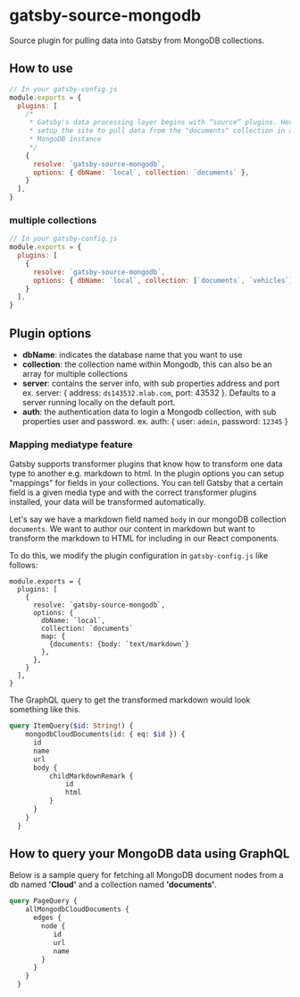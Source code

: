 # gatsby-source-mongodb

Source plugin for pulling data into Gatsby from MongoDB collections.

## How to use
```javascript
// In your gatsby-config.js
module.exports = {
  plugins: [
    /*
     * Gatsby's data processing layer begins with “source” plugins. Here we
     * setup the site to pull data from the "documents" collection in a local
     * MongoDB instance
     */
    {
      resolve: `gatsby-source-mongodb`,
      options: { dbName: `local`, collection: `documents` },
    }
  ],
}
```

### multiple collections 
```javascript
// In your gatsby-config.js
module.exports = {
  plugins: [
    {
      resolve: `gatsby-source-mongodb`,
      options: { dbName: `local`, collection: [`documents`, `vehicles`] },
    }
  ],
}
```

## Plugin options

* **dbName**: indicates the database name that you want to use
* **collection**: the collection name within Mongodb, this can also be an array for multiple collections
* **server**: contains the server info, with sub properties address and port
        ex. server: { address: `ds143532.mlab.com`, port: 43532 }. Defaults to a server running locally on the default port.
* **auth**: the authentication data to login a Mongodb collection, with sub properties user and password.
      ex. auth: { user: `admin`, password: `12345` } 

### Mapping mediatype feature

Gatsby supports transformer plugins that know how to transform one data type to another e.g. markdown to html. In the plugin options you can setup
"mappings" for fields in your collections. You can tell Gatsby that a certain field is a given media type and with the correct transformer plugins installed, your data will be transformed automatically.

Let's say we have a markdown field named `body` in our mongoDB collection `documents`. We want to author our content in markdown but want to transform the markdown to HTML for including in our React components.

To do this, we modify the plugin configuration in `gatsby-config.js` like follows:

```javascript{8-10}
module.exports = {
  plugins: [
    {
      resolve: `gatsby-source-mongodb`,
      options: {
        dbName: `local`,
        collection: `documents`
        map: {
          {documents: {body: `text/markdown`}
        },
      },
    }
  ],
}
```

The GraphQL query to get the transformed markdown would look something like this.

```graphql
query ItemQuery($id: String!) {
    mongodbCloudDocuments(id: { eq: $id }) {
      id
      name
      url
      body {
          childMarkdownRemark {
              id
              html
          }
      }
    }
  }
```    

## How to query your MongoDB data using GraphQL

Below is a sample query for fetching all MongoDB document nodes from a db named **'Cloud'** and a collection named **'documents'**. 

```graphql
query PageQuery {
    allMongodbCloudDocuments {
      edges {
        node {
           id
           url
           name
        }
      }
    }
  }
```
